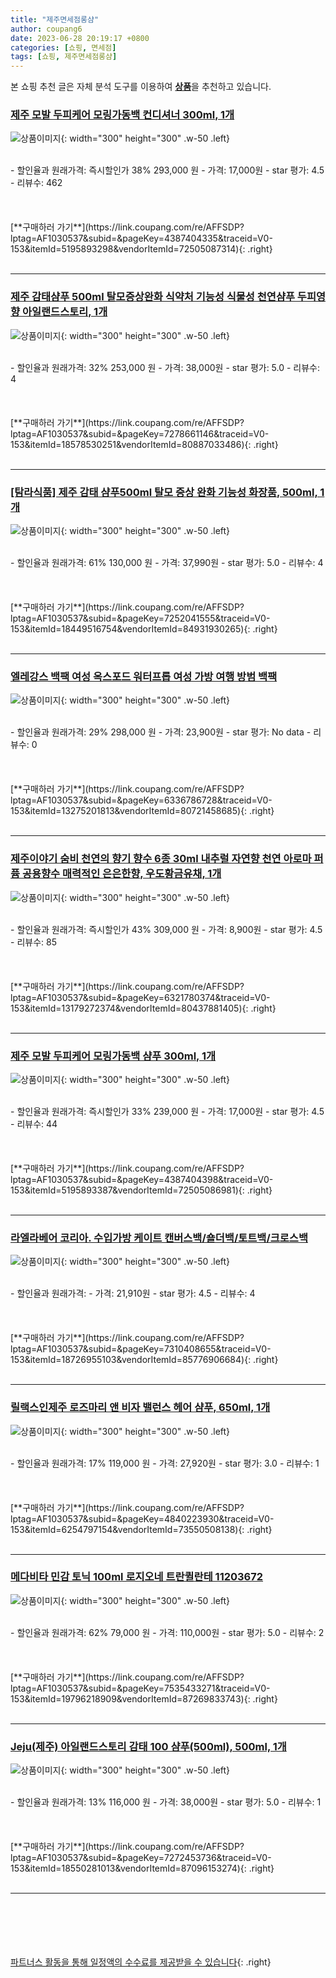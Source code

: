 ```yaml
---
title: "제주면세점롱샴"
author: coupang6
date: 2023-06-28 20:19:17 +0800
categories: [쇼핑, 면세점]
tags: [쇼핑, 제주면세점롱샴]
---
```


본 쇼핑 추천 글은 자체 분석 도구를 이용하여 [**상품**](https://link.coupang.com/a/bao1ui)을 추천하고 있습니다.

### [제주 모발 두피케어 모링가동백 컨디셔너 300ml, 1개](https://link.coupang.com/re/AFFSDP?lptag=AF1030537&subid=&pageKey=4387404335&traceid=V0-153&itemId=5195893298&vendorItemId=72505087314)

![상품이미지](https://thumbnail6.coupangcdn.com/thumbnails/remote/230x230ex/image/vendor_inventory/c6a1/5667e8646b3f99053feeffe9c4fbdaeb51fab259a4ce56bfb8400beac8cb.jpg){: width="300" height="300" .w-50 .left}


<br>
- 할인율과 원래가격: 즉시할인가 38%  293,000   원
- 가격: 17,000원
- star 평가: 4.5
- 리뷰수: 462
<br>
<br>
<br>
<br>
[**구매하러 가기**](https://link.coupang.com/re/AFFSDP?lptag=AF1030537&subid=&pageKey=4387404335&traceid=V0-153&itemId=5195893298&vendorItemId=72505087314){: .right}
<br>
<br>

---

### [제주 감태샴푸 500ml 탈모증상완화 식약처 기능성 식물성 천연샴푸 두피영향 아일랜드스토리, 1개](https://link.coupang.com/re/AFFSDP?lptag=AF1030537&subid=&pageKey=7278661146&traceid=V0-153&itemId=18578530251&vendorItemId=80887033486)

![상품이미지](https://thumbnail10.coupangcdn.com/thumbnails/remote/230x230ex/image/vendor_inventory/4ded/63f56819ef93db4db1c2b6265d898816c8dfad7cc7af75b5d327398e8330.jpeg){: width="300" height="300" .w-50 .left}


<br>
- 할인율과 원래가격: 32%  253,000   원
- 가격: 38,000원
- star 평가: 5.0
- 리뷰수: 4
<br>
<br>
<br>
<br>
[**구매하러 가기**](https://link.coupang.com/re/AFFSDP?lptag=AF1030537&subid=&pageKey=7278661146&traceid=V0-153&itemId=18578530251&vendorItemId=80887033486){: .right}
<br>
<br>

---

### [[탐라식품] 제주 감태 샴푸500ml 탈모 증상 완화 기능성 화장품, 500ml, 1개](https://link.coupang.com/re/AFFSDP?lptag=AF1030537&subid=&pageKey=7252041555&traceid=V0-153&itemId=18449516754&vendorItemId=84931930265)

![상품이미지](https://thumbnail8.coupangcdn.com/thumbnails/remote/230x230ex/image/vendor_inventory/af2d/4d14676adc9a60c09f940b175aa3db4b277db08cbd522e0ee18bccc612c3.jpg){: width="300" height="300" .w-50 .left}


<br>
- 할인율과 원래가격: 61%  130,000   원
- 가격: 37,990원
- star 평가: 5.0
- 리뷰수: 4
<br>
<br>
<br>
<br>
[**구매하러 가기**](https://link.coupang.com/re/AFFSDP?lptag=AF1030537&subid=&pageKey=7252041555&traceid=V0-153&itemId=18449516754&vendorItemId=84931930265){: .right}
<br>
<br>

---

### [엘레강스 백팩 여성 옥스포드 워터프롭 여성 가방 여행 방범 백팩](https://link.coupang.com/re/AFFSDP?lptag=AF1030537&subid=&pageKey=6336786728&traceid=V0-153&itemId=13275201813&vendorItemId=80721458685)

![상품이미지](https://thumbnail6.coupangcdn.com/thumbnails/remote/230x230ex/image/vendor_inventory/8c72/82ac4f0e979ee432c64d0dc805e22b0b57945c6b89777d304c0857751a58.jpg){: width="300" height="300" .w-50 .left}


<br>
- 할인율과 원래가격: 29%  298,000   원
- 가격: 23,900원
- star 평가: No data
- 리뷰수: 0
<br>
<br>
<br>
<br>
[**구매하러 가기**](https://link.coupang.com/re/AFFSDP?lptag=AF1030537&subid=&pageKey=6336786728&traceid=V0-153&itemId=13275201813&vendorItemId=80721458685){: .right}
<br>
<br>

---

### [제주이야기 숨비 천연의 향기 향수 6종 30ml 내추럴 자연향 천연 아로마 퍼퓸 공용향수 매력적인 은은한향, 우도황금유채, 1개](https://link.coupang.com/re/AFFSDP?lptag=AF1030537&subid=&pageKey=6321780374&traceid=V0-153&itemId=13179272374&vendorItemId=80437881405)

![상품이미지](https://thumbnail9.coupangcdn.com/thumbnails/remote/230x230ex/image/vendor_inventory/b0a4/cf7a196c5bd902ded7e11e30b5aa107f9e1686da37bc08e9c0d6beb8fdf1.jpg){: width="300" height="300" .w-50 .left}


<br>
- 할인율과 원래가격: 즉시할인가 43%  309,000   원
- 가격: 8,900원
- star 평가: 4.5
- 리뷰수: 85
<br>
<br>
<br>
<br>
[**구매하러 가기**](https://link.coupang.com/re/AFFSDP?lptag=AF1030537&subid=&pageKey=6321780374&traceid=V0-153&itemId=13179272374&vendorItemId=80437881405){: .right}
<br>
<br>

---

### [제주 모발 두피케어 모링가동백 샴푸 300ml, 1개](https://link.coupang.com/re/AFFSDP?lptag=AF1030537&subid=&pageKey=4387404398&traceid=V0-153&itemId=5195893387&vendorItemId=72505086981)

![상품이미지](https://thumbnail10.coupangcdn.com/thumbnails/remote/230x230ex/image/vendor_inventory/68a0/60421e925c5418b35c03b9d9e1eda045e6488ef49349f5ca758f2eecc88f.jpg){: width="300" height="300" .w-50 .left}


<br>
- 할인율과 원래가격: 즉시할인가 33%  239,000   원
- 가격: 17,000원
- star 평가: 4.5
- 리뷰수: 44
<br>
<br>
<br>
<br>
[**구매하러 가기**](https://link.coupang.com/re/AFFSDP?lptag=AF1030537&subid=&pageKey=4387404398&traceid=V0-153&itemId=5195893387&vendorItemId=72505086981){: .right}
<br>
<br>

---

### [라엘라베어 코리아. 수입가방 케이트 캔버스백/숄더백/토트백/크로스백](https://link.coupang.com/re/AFFSDP?lptag=AF1030537&subid=&pageKey=7310408655&traceid=V0-153&itemId=18726955103&vendorItemId=85776906684)

![상품이미지](https://thumbnail7.coupangcdn.com/thumbnails/remote/230x230ex/image/vendor_inventory/7dbc/0edc61ffac47ef468d3cc1684504826a6d40df215fe8b51a87ed79098c1e.jpg){: width="300" height="300" .w-50 .left}


<br>
- 할인율과 원래가격: 
- 가격: 21,910원
- star 평가: 4.5
- 리뷰수: 4
<br>
<br>
<br>
<br>
[**구매하러 가기**](https://link.coupang.com/re/AFFSDP?lptag=AF1030537&subid=&pageKey=7310408655&traceid=V0-153&itemId=18726955103&vendorItemId=85776906684){: .right}
<br>
<br>

---

### [릴랙스인제주 로즈마리 앤 비자 밸런스 헤어 샴푸, 650ml, 1개](https://link.coupang.com/re/AFFSDP?lptag=AF1030537&subid=&pageKey=4840223930&traceid=V0-153&itemId=6254797154&vendorItemId=73550508138)

![상품이미지](https://thumbnail7.coupangcdn.com/thumbnails/remote/230x230ex/image/retail/images/2021/01/20/12/9/264b724a-2e2b-48af-98dd-faa02d07747f.jpg){: width="300" height="300" .w-50 .left}


<br>
- 할인율과 원래가격: 17%  119,000   원
- 가격: 27,920원
- star 평가: 3.0
- 리뷰수: 1
<br>
<br>
<br>
<br>
[**구매하러 가기**](https://link.coupang.com/re/AFFSDP?lptag=AF1030537&subid=&pageKey=4840223930&traceid=V0-153&itemId=6254797154&vendorItemId=73550508138){: .right}
<br>
<br>

---

### [메다비타 민감 토닉 100ml 로지오네 트란퀼란테 11203672](https://link.coupang.com/re/AFFSDP?lptag=AF1030537&subid=&pageKey=7535433271&traceid=V0-153&itemId=19796218909&vendorItemId=87269833743)

![상품이미지](https://thumbnail8.coupangcdn.com/thumbnails/remote/230x230ex/image/vendor_inventory/5142/5360ed2048e1fb4e9043ace8fcff9f5e0c04809833583433b2d71d6e4404.jpeg){: width="300" height="300" .w-50 .left}


<br>
- 할인율과 원래가격: 62%  79,000   원
- 가격: 110,000원
- star 평가: 5.0
- 리뷰수: 2
<br>
<br>
<br>
<br>
[**구매하러 가기**](https://link.coupang.com/re/AFFSDP?lptag=AF1030537&subid=&pageKey=7535433271&traceid=V0-153&itemId=19796218909&vendorItemId=87269833743){: .right}
<br>
<br>

---

### [Jeju(제주) 아일랜드스토리 감태 100 샴푸(500ml), 500ml, 1개](https://link.coupang.com/re/AFFSDP?lptag=AF1030537&subid=&pageKey=7272453736&traceid=V0-153&itemId=18550281013&vendorItemId=87096153274)

![상품이미지](https://thumbnail8.coupangcdn.com/thumbnails/remote/230x230ex/image/vendor_inventory/5b63/c774a4a9cfb90536eacbab1c722b3f4d0f8aceff64b5887e50e61e9b8894.jpeg){: width="300" height="300" .w-50 .left}


<br>
- 할인율과 원래가격: 13%  116,000   원
- 가격: 38,000원
- star 평가: 5.0
- 리뷰수: 1
<br>
<br>
<br>
<br>
[**구매하러 가기**](https://link.coupang.com/re/AFFSDP?lptag=AF1030537&subid=&pageKey=7272453736&traceid=V0-153&itemId=18550281013&vendorItemId=87096153274){: .right}
<br>
<br>

---
<br><br><br><br><br> [파트너스 활동을 통해 일정액의 수수료를 제공받을 수 있습니다](https://link.coupang.com/a/bao1ui){: .right}